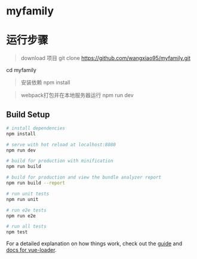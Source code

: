 # myfamily

# 运行步骤

> download 项目
 git clone https://github.com/wangxiao95/myfamily.git

>
 cd myfamily

> 安装依赖
 npm install

> webpack打包并在本地服务器运行
 npm run dev



## Build Setup

``` bash
# install dependencies
npm install

# serve with hot reload at localhost:8080
npm run dev

# build for production with minification
npm run build

# build for production and view the bundle analyzer report
npm run build --report

# run unit tests
npm run unit

# run e2e tests
npm run e2e

# run all tests
npm test
```

For a detailed explanation on how things work, check out the [guide](http://vuejs-templates.github.io/webpack/) and [docs for vue-loader](http://vuejs.github.io/vue-loader).
